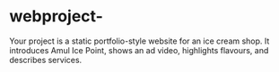 # webproject-
Your project is a static portfolio-style website for an ice cream shop. It introduces Amul Ice Point, shows an ad video, highlights flavours, and describes services.
